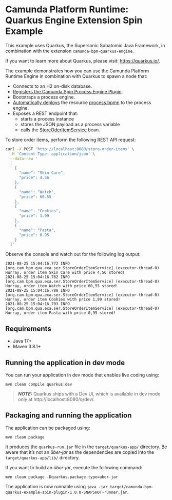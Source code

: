 # Camunda Platform Runtime: Quarkus Engine Extension Spin Example

This example uses Quarkus, the Supersonic Subatomic Java Framework, 
in combination with the extension `camunda-bpm-quarkus-engine`.

If you want to learn more about Quarkus, please visit: https://quarkus.io/.

The example demonstrates how you can use the Camunda Platform Runtime Engine in combination with Quarkus to spawn a node that:

* Connects to an H2 on-disk database.
* [Registers the Camunda Spin Process Engine Plugin](org/camunda/bpm/quarkus/example/EngineConfiguration.java).
* Bootstraps a process engine.
* [Automatically deploys](org/camunda/bpm/quarkus/example/ResourceDeployment.java) the resource [process.bpmn](src/main/resources/process.bpmn) to the process engine.
* Exposes a REST endpoint that:
  * starts a process instance
  * stores the JSON payload as a process variable
  * calls the [StoreOderItemService](org/camunda/bpm/quarkus/example/service/StoreOrderItemService.java) bean.

To store order items, perform the following REST API request:

```sh
curl -X POST 'http://localhost:8080/store-order-items' \
  -H 'Content-Type: application/json' \
  --data-raw '
  [
    {
      "name": "Skin Care",
      "price": 4.56
    },
    {
      "name": "Watch",
      "price": 60.55
    },
    {
      "name": "Cookies",
      "price": 1.99
    },
    {
      "name": "Pasta",
      "price": 0.95
    }
  ]'
```

Observe the console and watch out for the following log output:

```
2021-08-25 15:04:16,772 INFO  [org.cam.bpm.qua.exa.ser.StoreOrderItemService] (executor-thread-0) Hurray, order item Skin Care with price 4,56 stored!
2021-08-25 15:04:16,782 INFO  [org.cam.bpm.qua.exa.ser.StoreOrderItemService] (executor-thread-0) Hurray, order item Watch with price 60,55 stored!
2021-08-25 15:04:16,788 INFO  [org.cam.bpm.qua.exa.ser.StoreOrderItemService] (executor-thread-0) Hurray, order item Cookies with price 1,99 stored!
2021-08-25 15:04:16,793 INFO  [org.cam.bpm.qua.exa.ser.StoreOrderItemService] (executor-thread-0) Hurray, order item Pasta with price 0,95 stored!
```

## Requirements

* Java 17+
* Maven 3.8.1+

## Running the application in dev mode

You can run your application in dev mode that enables live coding using:
```shell script
mvn clean compile quarkus:dev
```

> **_NOTE:_**  Quarkus ships with a Dev UI, which is available in dev mode only at http://localhost:8080/q/dev/.

## Packaging and running the application

The application can be packaged using:
```shell script
mvn clean package
```
It produces the `quarkus-run.jar` file in the `target/quarkus-app/` directory.
Be aware that it’s not an _über-jar_ as the dependencies are copied into the `target/quarkus-app/lib/` directory.

If you want to build an _über-jar_, execute the following command:
```shell script
mvn clean package -Dquarkus.package.type=uber-jar
```

The application is now runnable using `java -jar target/camunda-bpm-quarkus-example-spin-plugin-1.0.0-SNAPSHOT-runner.jar`.
